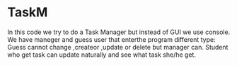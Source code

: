 # TaskM

In this code we try to do a Task Manager but instead of GUI we use console.
  We have maneger and guess user that enterthe program different type:
     Guess cannot change ,createor ,update or delete but manager can.
     Student who get task can update naturally and see what task she/he get.
